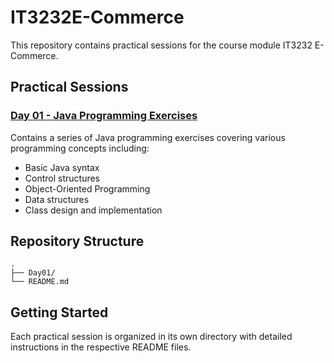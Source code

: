 # IT3232E-Commerce

This repository contains practical sessions for the course module IT3232 E-Commerce.

## Practical Sessions

### [Day 01 - Java Programming Exercises](Day01/README.md)
Contains a series of Java programming exercises covering various programming concepts including:
- Basic Java syntax
- Control structures
- Object-Oriented Programming
- Data structures
- Class design and implementation

## Repository Structure
```
.
├── Day01/          
└── README.md        
```

## Getting Started
Each practical session is organized in its own directory with detailed instructions in the respective README files.
